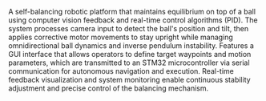 A self-balancing robotic platform that maintains equilibrium on top of a ball using computer vision feedback and real-time control algorithms (PID). The system processes camera input to detect the ball's position and tilt, then applies corrective motor movements to stay upright while managing omnidirectional ball dynamics and inverse pendulum instability. Features a GUI interface that allows operators to define target waypoints and motion parameters, which are transmitted to an STM32 microcontroller via serial communication for autonomous navigation and execution. Real-time feedback visualization and system monitoring enable continuous stability adjustment and precise control of the balancing mechanism. 
